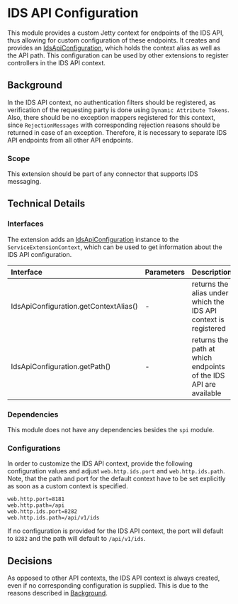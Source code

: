 # IDS API Configuration

This module provides a custom Jetty context for endpoints of the IDS API, thus allowing for custom
configuration of these endpoints. It creates and provides an 
[IdsApiConfiguration](./src/main/java/org/eclipse/edc/protocol/ids/api/configuration/IdsApiConfiguration.java),
which holds the context alias as well as the API path. This configuration can be used by other
extensions to register controllers in the IDS API context.

## Background

In the IDS API context, no authentication filters should be registered, as verification of the
requesting party is done using `Dynamic Attribute Tokens`. Also, there should be no exception mappers
registered for this context, since `RejectionMessages` with corresponding rejection reasons should
be returned in case of an exception. Therefore, it is necessary to separate IDS API endpoints from
all other API endpoints.

### Scope

This extension should be part of any connector that supports IDS messaging.

## Technical Details

### Interfaces

The extension adds an
[IdsApiConfiguration](src/main/java/org/eclipse/edc/protocol/ids/api/configuration/IdsApiConfiguration.java)
instance to the `ServiceExtensionContext`, which can be used to get information about the IDS API
configuration.

| Interface | Parameters | Description |
| :----| :---- | :-------------------- |
| IdsApiConfiguration.getContextAlias() | - | returns the alias under which the IDS API context is registered |
| IdsApiConfiguration.getPath() | - | returns the path at which endpoints of the IDS API are available |

### Dependencies

This module does not have any dependencies besides the `spi` module.

### Configurations

In order to customize the IDS API context, provide the following configuration values and adjust
`web.http.ids.port` and `web.http.ids.path`. Note, that the path and port for the default context
have to be set explicitly as soon as a custom context is specified.

```properties
web.http.port=8181
web.http.path=/api
web.http.ids.port=8282
web.http.ids.path=/api/v1/ids
```

If no configuration is provided for the IDS API context, the port will default to `8282` and the path will
default to `/api/v1/ids`.

## Decisions

As opposed to other API contexts, the IDS API context is always created, even if no corresponding 
configuration is supplied. This is due to the reasons described in [Background](#background).
